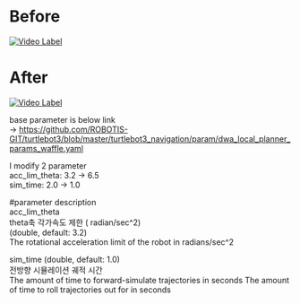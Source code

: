 # Before
[![Video Label](http://img.youtube.com/vi/aEj4FfYdG10/0.jpg)](https://youtu.be/aEj4FfYdG10?t=0s)  

# After
[![Video Label](http://img.youtube.com/vi/G7gvJs_XhSg/0.jpg)](https://youtu.be/G7gvJs_XhSg?t=0s)  

base parameter is below link  
-> https://github.com/ROBOTIS-GIT/turtlebot3/blob/master/turtlebot3_navigation/param/dwa_local_planner_params_waffle.yaml  

I modify 2 parameter  
acc_lim_theta: 3.2 ->  6.5  
sim_time: 2.0 -> 1.0 

#parameter description  
acc_lim_theta   
 theta축 각가속도 제한 ( radian/sec^2)  
 (double, default: 3.2)  
 The rotational acceleration limit of the robot in radians/sec^2  
 
sim_time (double, default: 1.0)  
 전방향 시뮬레이션 궤적 시간  
 The amount of time to forward-simulate trajectories in seconds 
 The amount of time to roll trajectories out for in seconds

